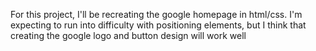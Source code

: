 For this project, I'll be recreating the google homepage in html/css. I'm expecting to run into difficulty with positioning elements, but I think that creating the google logo and button design will work well